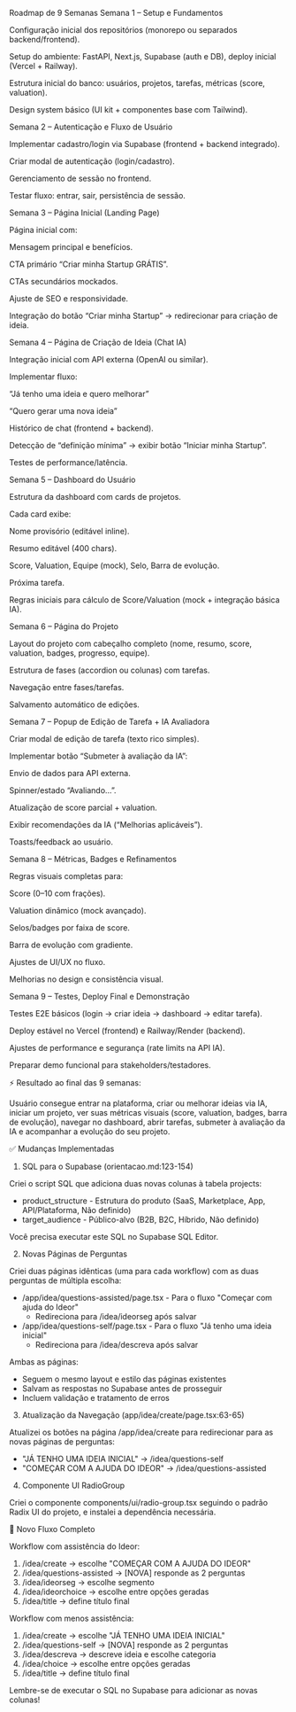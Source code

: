 Roadmap de 9 Semanas
Semana 1 – Setup e Fundamentos

Configuração inicial dos repositórios (monorepo ou separados backend/frontend).

Setup do ambiente: FastAPI, Next.js, Supabase (auth e DB), deploy inicial (Vercel + Railway).

Estrutura inicial do banco: usuários, projetos, tarefas, métricas (score, valuation).

Design system básico (UI kit + componentes base com Tailwind).

Semana 2 – Autenticação e Fluxo de Usuário

Implementar cadastro/login via Supabase (frontend + backend integrado).

Criar modal de autenticação (login/cadastro).

Gerenciamento de sessão no frontend.

Testar fluxo: entrar, sair, persistência de sessão.

Semana 3 – Página Inicial (Landing Page)

Página inicial com:

Mensagem principal e benefícios.

CTA primário “Criar minha Startup GRÁTIS”.

CTAs secundários mockados.

Ajuste de SEO e responsividade.

Integração do botão “Criar minha Startup” → redirecionar para criação de ideia.

Semana 4 – Página de Criação de Ideia (Chat IA)

Integração inicial com API externa (OpenAI ou similar).

Implementar fluxo:

“Já tenho uma ideia e quero melhorar”

“Quero gerar uma nova ideia”

Histórico de chat (frontend + backend).

Detecção de “definição mínima” → exibir botão “Iniciar minha Startup”.

Testes de performance/latência.

Semana 5 – Dashboard do Usuário

Estrutura da dashboard com cards de projetos.

Cada card exibe:

Nome provisório (editável inline).

Resumo editável (400 chars).

Score, Valuation, Equipe (mock), Selo, Barra de evolução.

Próxima tarefa.

Regras iniciais para cálculo de Score/Valuation (mock + integração básica IA).

Semana 6 – Página do Projeto

Layout do projeto com cabeçalho completo (nome, resumo, score, valuation, badges, progresso, equipe).

Estrutura de fases (accordion ou colunas) com tarefas.

Navegação entre fases/tarefas.

Salvamento automático de edições.

Semana 7 – Popup de Edição de Tarefa + IA Avaliadora

Criar modal de edição de tarefa (texto rico simples).

Implementar botão “Submeter à avaliação da IA”:

Envio de dados para API externa.

Spinner/estado “Avaliando…”.

Atualização de score parcial + valuation.

Exibir recomendações da IA (“Melhorias aplicáveis”).

Toasts/feedback ao usuário.

Semana 8 – Métricas, Badges e Refinamentos

Regras visuais completas para:

Score (0–10 com frações).

Valuation dinâmico (mock avançado).

Selos/badges por faixa de score.

Barra de evolução com gradiente.

Ajustes de UI/UX no fluxo.

Melhorias no design e consistência visual.

Semana 9 – Testes, Deploy Final e Demonstração

Testes E2E básicos (login → criar ideia → dashboard → editar tarefa).

Deploy estável no Vercel (frontend) e Railway/Render (backend).

Ajustes de performance e segurança (rate limits na API IA).

Preparar demo funcional para stakeholders/testadores.

⚡ Resultado ao final das 9 semanas:

Usuário consegue entrar na plataforma, criar ou melhorar ideias via IA, iniciar um projeto, ver suas métricas visuais (score, valuation, badges, barra de evolução), navegar no dashboard, abrir tarefas, submeter à avaliação da IA e acompanhar a evolução do seu projeto.

✅ Mudanças Implementadas

1. SQL para o Supabase (orientacao.md:123-154)

Criei o script SQL que adiciona duas novas colunas à tabela projects:

- product_structure - Estrutura do produto (SaaS, Marketplace, App, API/Plataforma, Não definido)
- target_audience - Público-alvo (B2B, B2C, Híbrido, Não definido)

Você precisa executar este SQL no Supabase SQL Editor.

2. Novas Páginas de Perguntas

Criei duas páginas idênticas (uma para cada workflow) com as duas perguntas de múltipla escolha:

- /app/idea/questions-assisted/page.tsx - Para o fluxo "Começar com ajuda do Ideor"
  - Redireciona para /idea/ideorseg após salvar
- /app/idea/questions-self/page.tsx - Para o fluxo "Já tenho uma ideia inicial"
  - Redireciona para /idea/descreva após salvar

Ambas as páginas:

- Seguem o mesmo layout e estilo das páginas existentes
- Salvam as respostas no Supabase antes de prosseguir
- Incluem validação e tratamento de erros

3. Atualização da Navegação (app/idea/create/page.tsx:63-65)

Atualizei os botões na página /app/idea/create para redirecionar para as novas páginas de perguntas:

- "JÁ TENHO UMA IDEIA INICIAL" → /idea/questions-self
- "COMEÇAR COM A AJUDA DO IDEOR" → /idea/questions-assisted

4. Componente UI RadioGroup

Criei o componente components/ui/radio-group.tsx seguindo o padrão Radix UI do projeto, e instalei a dependência necessária.

🔄 Novo Fluxo Completo

Workflow com assistência do Ideor:

1. /idea/create → escolhe "COMEÇAR COM A AJUDA DO IDEOR"
2. /idea/questions-assisted → [NOVA] responde as 2 perguntas
3. /idea/ideorseg → escolhe segmento
4. /idea/ideorchoice → escolhe entre opções geradas
5. /idea/title → define título final

Workflow com menos assistência:

1. /idea/create → escolhe "JÁ TENHO UMA IDEIA INICIAL"
2. /idea/questions-self → [NOVA] responde as 2 perguntas
3. /idea/descreva → descreve ideia e escolhe categoria
4. /idea/choice → escolhe entre opções geradas
5. /idea/title → define título final

Lembre-se de executar o SQL no Supabase para adicionar as novas colunas!
